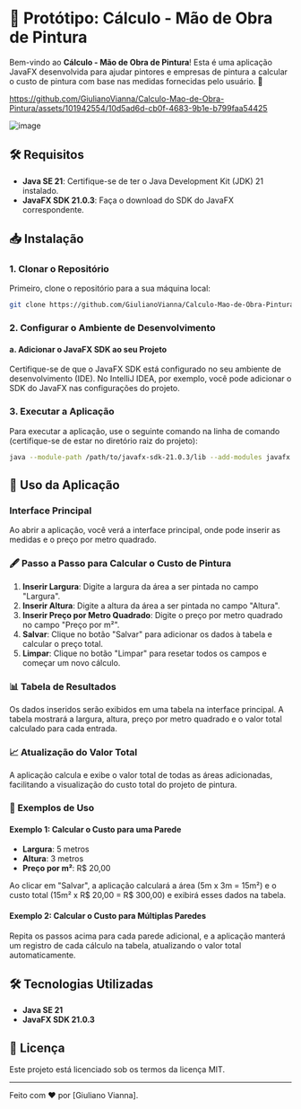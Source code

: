 # 🎨 Protótipo: Cálculo - Mão de Obra de Pintura

Bem-vindo ao **Cálculo - Mão de Obra de Pintura**! Esta é uma aplicação JavaFX desenvolvida para ajudar pintores e empresas de pintura a calcular o custo de pintura com base nas medidas fornecidas pelo usuário. 🚀

https://github.com/GiulianoVianna/Calculo-Mao-de-Obra-Pintura/assets/101942554/10d5ad6d-cb0f-4683-9b1e-b799faa54425

![image](https://github.com/GiulianoVianna/Calculo-Mao-de-Obra-Pintura/assets/101942554/1249e8ff-673e-44cb-bd11-449ad43cb5ee)

## 🛠️ Requisitos

- **Java SE 21**: Certifique-se de ter o Java Development Kit (JDK) 21 instalado.
- **JavaFX SDK 21.0.3**: Faça o download do SDK do JavaFX correspondente.

## 📥 Instalação

### 1. Clonar o Repositório

Primeiro, clone o repositório para a sua máquina local:

```sh
git clone https://github.com/GiulianoVianna/Calculo-Mao-de-Obra-Pintura.git
```

### 2. Configurar o Ambiente de Desenvolvimento

#### a. Adicionar o JavaFX SDK ao seu Projeto

Certifique-se de que o JavaFX SDK está configurado no seu ambiente de desenvolvimento (IDE). No IntelliJ IDEA, por exemplo, você pode adicionar o SDK do JavaFX nas configurações do projeto.

### 3. Executar a Aplicação

Para executar a aplicação, use o seguinte comando na linha de comando (certifique-se de estar no diretório raiz do projeto):

```sh
java --module-path /path/to/javafx-sdk-21.0.3/lib --add-modules javafx.controls,javafx.fxml -cp . application.Main
```

## 📝 Uso da Aplicação

### Interface Principal

Ao abrir a aplicação, você verá a interface principal, onde pode inserir as medidas e o preço por metro quadrado.

### 🖋️ Passo a Passo para Calcular o Custo de Pintura

1. **Inserir Largura**: Digite a largura da área a ser pintada no campo "Largura".
2. **Inserir Altura**: Digite a altura da área a ser pintada no campo "Altura".
3. **Inserir Preço por Metro Quadrado**: Digite o preço por metro quadrado no campo "Preço por m²".
4. **Salvar**: Clique no botão "Salvar" para adicionar os dados à tabela e calcular o preço total.
5. **Limpar**: Clique no botão "Limpar" para resetar todos os campos e começar um novo cálculo.

### 📊 Tabela de Resultados

Os dados inseridos serão exibidos em uma tabela na interface principal. A tabela mostrará a largura, altura, preço por metro quadrado e o valor total calculado para cada entrada.

### 📈 Atualização do Valor Total

A aplicação calcula e exibe o valor total de todas as áreas adicionadas, facilitando a visualização do custo total do projeto de pintura.

### 🔄 Exemplos de Uso

#### Exemplo 1: Calcular o Custo para uma Parede

- **Largura**: 5 metros
- **Altura**: 3 metros
- **Preço por m²**: R$ 20,00

Ao clicar em "Salvar", a aplicação calculará a área (5m x 3m = 15m²) e o custo total (15m² x R$ 20,00 = R$ 300,00) e exibirá esses dados na tabela.

#### Exemplo 2: Calcular o Custo para Múltiplas Paredes

Repita os passos acima para cada parede adicional, e a aplicação manterá um registro de cada cálculo na tabela, atualizando o valor total automaticamente.

## 🛠️ Tecnologias Utilizadas

- **Java SE 21**
- **JavaFX SDK 21.0.3**

## 📄 Licença

Este projeto está licenciado sob os termos da licença MIT.

---

Feito com ❤️ por [Giuliano Vianna].
